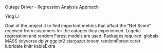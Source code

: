 Outage Driver - Regression Analysis Approach

Ying Li

Goal of the project it to find important metrics that affact the "Net Score" received from customers for the outages they experienced. 
Logetic regresstion and random Forest models are used. 
Packages required: 
                  globals
                  MASS
                  tidyverse
                  dplyr
                  ggplot2
                  stargazer
                  broom
                  randomForest
                  caret
                  lubridate
                  knitr
                  kableExtra
